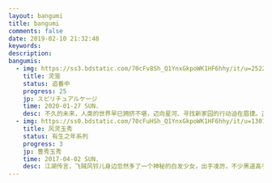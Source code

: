 ```yaml
---
layout: bangumi
title: bangumi
comments: false
date: 2019-02-10 21:32:48
keywords:
description:
bangumis:
  - img: https://ss3.bdstatic.com/70cFv8Sh_Q1YnxGkpoWK1HF6hhy/it/u=2522553035,1089102940&fm=26&gp=0.jpg
    title: 灵笼
    status: 追番中
    progress: 25
    jp: スピリチュアルケージ
    time: 2020-01-27 SUN.
    desc: 不久的未来，人类的世界早已拥挤不堪，迈向星河、寻找新家园的行动迫在眉捷。正当一切有条不紊的推进之时，月相异动，脚下的大地爆发了长达数十年、剧烈的地质变化，人类在这场浩劫中所剩无几。当天地逐渐恢复平静，人们从废墟和深渊中重新踏上了这片熟悉而又陌生的大地。习惯了主宰一切的我们是否还是这个世界的主人？
  - img: https://ss0.bdstatic.com/70cFuHSh_Q1YnxGkpoWK1HF6hhy/it/u=1301955070,2036757006&fm=26&gp=0.jpg
    title: 风灵玉秀
    status: 有生之年系列
    progress: 3
    jp: 豊秀玉秀
    time: 2017-04-02 SUN.
    desc: 江湖传言，飞贼风铃儿身边忽然多了一个神秘的白发少女，出手凌厉，不少黑道高手都在她手底下吃了亏。人们议论纷纷，这个少女究竟是谁，她一身武功又到底是从何而来，对于正道门派是福是祸。不过风铃儿和那白发少女—白钰袖倒并不在乎别人对她们的看法，依旧逍遥的游历江湖。殊不知一个巨大的阴谋正在她们背后酝酿...
---
```

